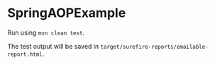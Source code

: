 # SpringAOPExample

Run using ```mvn clean test```.

The test output will be saved in ```target/surefire-reports/emailable-report.html```.

